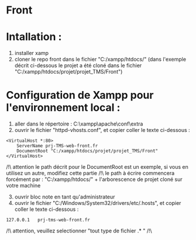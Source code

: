 # Front

# Intallation :

1) installer xamp
2) cloner le repo front dans le fichier "C:/xampp/htdocs/"
(dans l'exemple décrit ci-dessous le projet a été cloné dans le fichier "C:/xampp/htdocs/projet/projet_TMS/Front")

# Configuration de Xampp pour l'environnement local :

1) aller dans le répertoire : C:\xampp\apache\conf\extra
2) ouvrir le fichier "httpd-vhosts.conf", et copier coller le texte ci-dessous :

```
<VirtualHost *:80>
    ServerName prj-TMS-web-front.fr
    DocumentRoot "C:/xampp/htdocs/projet/projet_TMS/Front"
</VirtualHost>
```
/!\ attention le path décrit pour le DocumentRoot est un exemple, si vous en utilisez un autre, modifiez cette partie /!\\
le path à écrire commencera forcément par : "C:/xampp/htdocs/" + l'arborescence de projet cloné sur votre machine

3) ouvrir bloc note en tant qu'administrateur
4) ouvrir le fichier "C:/Windows/System32/drivers/etc/.hosts", et copier coller le texte ci-dessous :
```
127.0.0.1	prj-tms-web-front.fr
```
/!\ attention, veuillez selectionner "tout type de fichier .\* " /!\\
